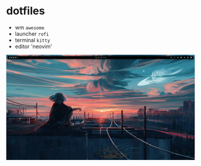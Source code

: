 # dotfiles

- wm `awesome`
- launcher `rofi`
- terminal `kitty`
- editor 'neovim' 

![screenshot](screenshot.png "Screenshot")
